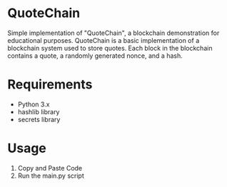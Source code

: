 # QuoteChain
Simple implementation of "QuoteChain", a blockchain demonstration for educational purposes.
QuoteChain is a basic implementation of a blockchain system used to store quotes. 
Each block in the blockchain contains a quote, a randomly generated nonce, and a hash. 

# Requirements

- Python 3.x
- hashlib library
- secrets library

# Usage

1. Copy and Paste Code
2.  Run the main.py script
